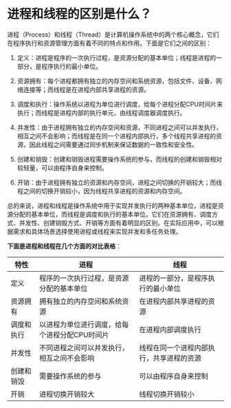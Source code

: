 # 进程和线程的区别是什么？

进程（Process）和线程（Thread）是计算机操作系统中的两个核心概念，它们在程序执行和资源管理方面有着不同的特点和作用。下面是它们之间的区别：

1. 定义：进程是程序的一次执行过程，是资源分配的基本单位；线程是进程的一部分，是程序执行的最小单位。

2. 资源拥有：每个进程都拥有独立的内存空间和系统资源，包括文件、设备、网络连接等；而线程是在进程内部共享进程的资源。

3. 调度和执行：操作系统以进程为单位进行调度，给每个进程分配CPU时间片来执行；而线程是进程内部的执行单元，由线程调度器调度执行。

4. 并发性：由于进程拥有独立的内存空间和资源，不同进程之间可以并发执行，相互之间不会影响；而线程是在同一个进程内部执行，多个线程共享进程的资源，因此线程之间需要通过同步机制来保证数据的一致性和安全性。

5. 创建和销毁：创建和销毁进程需要操作系统的参与，而线程的创建和销毁相对较轻量，可以由程序自身来控制。

6. 开销：由于进程拥有独立的资源和内存空间，进程之间切换的开销较大；而线程之间的切换开销较小，因为线程共享进程的资源和内存空间。

总的来说，进程和线程是操作系统中用于实现并发执行的两种基本单位，进程是资源分配的基本单位，而线程是调度和执行的基本单位。它们在资源拥有、调度方式、并发性、创建销毁方式、开销等方面有着明显的区别。在实际应用中，可以根据需求和具体场景选择使用进程或线程来实现并发和多任务处理。


**下面是进程和线程在几个方面的对比表格**：

|     特性     |                     进程                      |                     线程                      |
|-------------|---------------------------------------------|---------------------------------------------|
| 定义        | 程序的一次执行过程，是资源分配的基本单位         | 进程的一部分，是程序执行的最小单位               |
| 资源拥有    | 拥有独立的内存空间和系统资源                     | 在进程内部共享进程的资源                      |
| 调度和执行  | 以进程为单位进行调度，给每个进程分配CPU时间片    | 在进程内部调度执行                            |
| 并发性      | 不同进程之间可以并发执行，相互之间不会影响       | 线程在同一个进程内部执行，共享进程的资源        |
| 创建和销毁  | 需要操作系统的参与                               | 可以由程序自身来控制                          |
| 开销        | 进程切换开销较大                                | 线程切换开销较小                              |